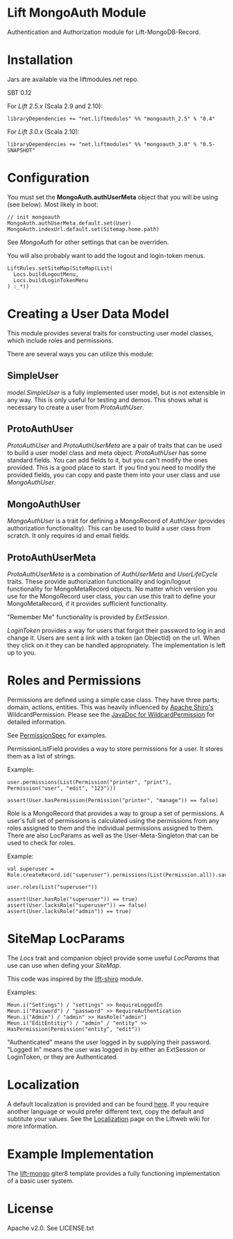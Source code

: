# Lift MongoAuth Module

Authentication and Authorization module for Lift-MongoDB-Record.

# Installation

Jars are available via the liftmodules.net repo.

SBT 0.12

For *Lift 2.5.x* (Scala 2.9 and 2.10):

    libraryDependencies += "net.liftmodules" %% "mongoauth_2.5" % "0.4"

For *Lift 3.0.x* (Scala 2.10):

    libraryDependencies += "net.liftmodules" %% "mongoauth_3.0" % "0.5-SNAPSHOT"


# Configuration

You must set the __MongoAuth.authUserMeta__ object that you will be using (see below). Most likely in boot:

    // init mongoauth
    MongoAuth.authUserMeta.default.set(User)
    MongoAuth.indexUrl.default.set(Sitemap.home.path)

See _MongoAuth_ for other settings that can be overriden.

You will also probably want to add the logout and login-token menus.

    LiftRules.setSiteMap(SiteMap(List(
      Locs.buildLogoutMenu,
      Locs.buildLoginTokenMenu
    ) :_*))

# Creating a User Data Model

This module provides several traits for constructing user model classes, which include roles and permissions.

There are several ways you can utilize this module:

## SimpleUser

_model.SimpleUser_ is a fully implemented user model, but is not extensible in any way. This is only useful for testing and demos.
This shows what is necessary to create a user from _ProtoAuthUser_.

## ProtoAuthUser

_ProtoAuthUser_ and _ProtoAuthUserMeta_ are a pair of traits that can be used to build a user model class and meta object.
_ProtoAuthUser_ has some standard fields. You can add
fields to it, but you can't modify the ones provided. This is a good place to start. If you find you need to modify
the provided fields, you can copy and paste them into your user class and use _MongoAuthUser_.

## MongoAuthUser

_MongoAuthUser_ is a trait for defining a MongoRecord of _AuthUser_ (provides authorization functionality).
This can be used to build a user class from scratch. It only requires id and email fields.

## ProtoAuthUserMeta

_ProtoAuthUserMeta_ is a combination of _AuthUserMeta_ and _UserLifeCycle_ traits. These provide authorization
functionality and login/logout functionality for MongoMetaRecord objects. No matter which version you use for the
MongoRecord user class, you can use this trait to define your MongoMetaRecord, if it provides sufficient functionality.

"Remember Me" functionality is provided by _ExtSession_.

_LoginToken_ provides a way for users that forgot their password to log in and change it. Users are sent a link with a token (an ObjectId)
on the url. When they click on it they can be handled appropriately. The implementation is left up to you.

# Roles and Permissions

Permissions are defined using a simple case class. They have three parts; domain, actions, entities. This was heavily
influenced by [Apache Shiro's](http://shiro.apache.org/) WildcardPermission.
Please see the [JavaDoc for WildcardPermission](http://shiro.apache.org/static/current/apidocs/org/apache/shiro/authz/permission/WildcardPermission.html)
for detailed information.

See [PermissionSpec](https://github.com/eltimn/lift-mongoauth/blob/master/src/test/scala/net.liftmodules/mongoauth/PermissionSpec.scala) for examples.

PermissionListField provides a way to store permissions for a user. It stores them as a list of strings.

Example:

    user.permissions(List(Permission("printer", "print"), Permission("user", "edit", "123")))

    assert(User.hasPermission(Permission("printer", "manage")) == false)

Role is a MongoRecord that provides a way to group a set of permissions. A user's full set of permissions is calculated using the permissions
from any roles assigned to them and the individual permissions assigned to them. There are also LocParams as well as the User-Meta-Singleton that can be used to check for roles.

Example:

    val superuser = Role.createRecord.id("superuser").permissions(List(Permission.all)).save

    user.roles(List("superuser"))

    assert(User.hasRole("superuser")) == true)
    assert(User.lacksRole("superuser")) == false)
    assert(User.lacksRole("admin")) == true)


# SiteMap LocParams

The _Locs_ trait and companion object provide some useful _LocParams_ that use can use when defing your _SiteMap_.

This code was inspired by the [lift-shiro](https://github.com/timperrett/lift-shiro) module.

Examples:

    Meun.i("Settings") / "settings" >> RequireLoggedIn
    Meun.i("Password") / "password" >> RequireAuthentication
    Meun.i("Admin") / "admin" >> HasRole("admin")
    Meun.i("EditEntitiy") / "admin" / "entity" >> HasPermission(Permission("entity", "edit"))


"Authenticated" means the user logged in by supplying their password. "Logged In" means the user was logged in by either
an ExtSession or LoginToken, or they are Authenticated.

# Localization

A default localization is provided and can be found [here](https://github.com/jonoabroad/lift-mongoauth/tree/master/src/main/resources/toserve/mongoauth.resources.html). If you require another language or would prefer different text, copy the default and subtitute your values. See the [Localization](https://www.assembla.com/spaces/liftweb/wiki/Localization) page on the Liftweb wiki for more information.


# Example Implementation

The [lift-mongo](https://github.com/eltimn/lift-mongo.g8) giter8 template provides a fully functioning implementation of a basic user system.

# License

Apache v2.0. See LICENSE.txt

